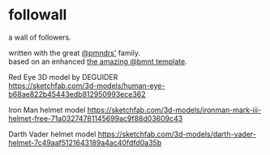 # followall

a wall of followers.  

written with the great [@pmndrs'](https://github.com/pmndrs) family.   
based on an enhanced [the amazing @bmnt template](https://github.com/basementstudio/next-typescript).


Red Eye 3D model by DEGUIDER   
https://sketchfab.com/3d-models/human-eye-b68ae822b45443edb812950993ece362

Iron Man helmet model
https://sketchfab.com/3d-models/ironman-mark-iii-helmet-free-71a03274781145699ac9f88d03609c43

Darth Vader helmet model
https://sketchfab.com/3d-models/darth-vader-helmet-7c49aaf5121643189a4ac40fdfd0a35b